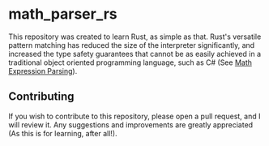 # math_parser_rs
This repository was created to learn Rust, as simple as that. Rust's versatile pattern matching has reduced the size of the interpreter significantly, and increased the type safety guarantees that cannot be as easily achieved in a traditional object oriented programming language, such as C# (See [Math Expression Parsing](https://github.com/Jwaffled/MathExpressionParsing)). 
## Contributing
If you wish to contribute to this repository, please open a pull request, and I will review it. Any suggestions and improvements are greatly appreciated (As this is for learning, after all!).
